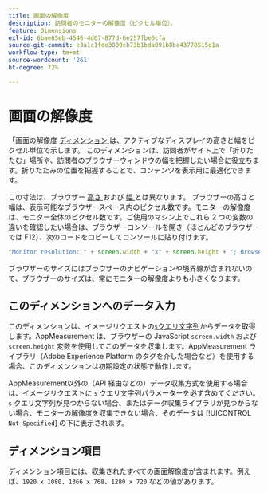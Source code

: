 ```yaml
---
title: 画面の解像度
description: 訪問者のモニターの解像度（ピクセル単位）。
feature: Dimensions
exl-id: 6bae65eb-4546-4d07-877d-6e257fbe6cfa
source-git-commit: e3a1c1fde3809cb73b1bda091b8be43778515d1a
workflow-type: tm+mt
source-wordcount: '261'
ht-degree: 72%

---
```


# 画面の解像度

「画面の解像度 [ ディメンション ](overview.md) は、アクティブなディスプレイの高さと幅をピクセル単位で示します。 このディメンションは、訪問者がサイト上で「折りたたむ」場所や、訪問者のブラウザーウィンドウの幅を把握したい場合に役立ちます。折りたたみの位置を把握することで、コンテンツを表示用に最適化できます。

この寸法は、ブラウザー [ 高さ ](browser-height.md) および [ 幅 ](browser-width.md) とは異なります。 ブラウザーの高さと幅は、表示可能なブラウザースペース内のピクセル数です。モニターの解像度は、モニター全体のピクセル数です。ご使用のマシン上でこれら 2 つの変数の違いを確認したい場合は、ブラウザーコンソールを開き（ほとんどのブラウザーでは F12）、次のコードをコピーしてコンソールに貼り付けます。

```js
"Monitor resolution: " + screen.width + "x" + screen.height + "; Browser resolution: " + window.innerWidth + "x" + window.innerHeight;
```

ブラウザーのサイズにはブラウザーのナビゲーションや境界線が含まれないので、ブラウザーのサイズは、常にモニターの解像度よりも小さくなります。

## このディメンションへのデータ入力

このディメンションは、イメージリクエストの[`s`クエリ文字列](/help/implement/validate/query-parameters.md)からデータを取得します。AppMeasurement は、ブラウザーの JavaScript `screen.width` および `screen.height` 変数を使用してこのデータを収集します。AppMeasurement ライブラリ（Adobe Experience Platform のタグを介した場合など）を使用する場合、このディメンションは初期設定の状態で動作します。

AppMeasurement以外の（API 経由などの）データ収集方式を使用する場合は、イメージリクエストに `s` クエリ文字列パラメーターを必ず含めてください。 `s` クエリ文字列が見つからない場合、またはデータ収集ライブラリが見つからない場合、モニターの解像度を収集できない場合、そのデータは [!UICONTROL `Not Specified`] の下に表示されます。

## ディメンション項目

ディメンション項目には、収集されたすべての画面解像度が含まれます。例えば、`1920 x 1080`、`1366 x 768`、`1280 x 720` などの値があります。
